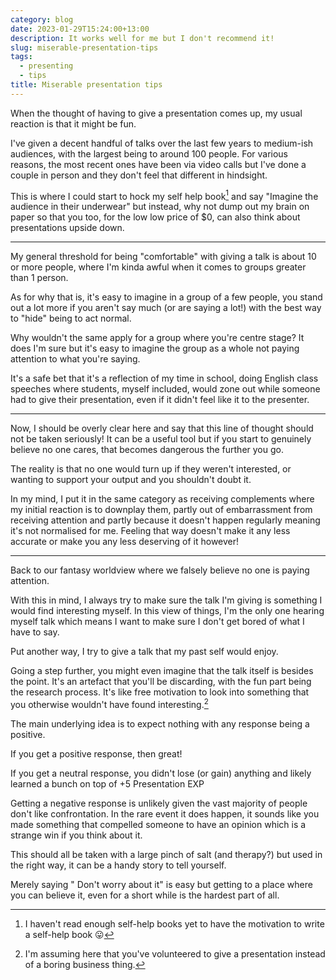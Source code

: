 ```yaml
---
category: blog
date: 2023-01-29T15:24:00+13:00
description: It works well for me but I don't recommend it!
slug: miserable-presentation-tips
tags:
  - presenting
  - tips
title: Miserable presentation tips
---
```

When the thought of having to give a presentation comes up, my usual reaction is that it might be fun.

I've given a decent handful of talks over the last few years to medium-ish audiences, with the largest being to around 100 people. For various reasons, the most recent ones have been via video calls but I've done a couple in person and they don't feel that different in hindsight.

This is where I could start to hock my self help book[^1] and say "Imagine the audience in their underwear" but instead, why not dump out my brain on paper so that you too, for the low low price of $0, can also think about presentations upside down.

<hr />

My general threshold for being "comfortable" with giving a talk is about 10 or more people, where I'm kinda awful when it comes to groups greater than 1 person.

As for why that is, it's easy to imagine in a group of a few people, you stand out a lot more if you aren't say much (or are saying a lot!) with the best way to "hide" being to act normal.

Why wouldn't the same apply for a group where you're centre stage? It does I'm sure but it's easy to imagine the group as a whole not paying attention to what you're saying.

It's a safe bet that it's a reflection of my time in school, doing English class speeches where students, myself included, would zone out while someone had to give their presentation, even if it didn't feel like it to the presenter.

<hr />

Now, I should be overly clear here and say that this line of thought should not be taken seriously! It can be a useful tool but if you start to genuinely believe no one cares, that becomes dangerous the further you go.

The reality is that no one would turn up if they weren't interested, or wanting to support your output and you shouldn't doubt it.

In my mind, I put it in the same category as receiving complements where my initial reaction is to downplay them, partly out of embarrassment from receiving attention and partly because it doesn't happen regularly meaning it's not normalised for me. Feeling that way doesn't make it any less accurate or make you any less deserving of it however!

<hr />

Back to our fantasy worldview where we falsely believe no one is paying attention.

With this in mind, I always try to make sure the talk I'm giving is something I would find interesting myself. In this view of things, I'm the only one hearing myself talk which means I want to make sure I don't get bored of what I have to say.

Put another way, I try to give a talk that my past self would enjoy.

Going a step further, you might even imagine that the talk itself is besides the point. It's an artefact that you'll be discarding, with the fun part being the research process. It's like free motivation to look into something that you otherwise wouldn't have found interesting.[^2]

The main underlying idea is to expect nothing with any response being a positive.

If you get a positive response, then great!

If you get a neutral response, you didn't lose (or gain) anything and likely learned a bunch on top of +5 Presentation EXP

Getting a negative response is unlikely given the vast majority of people don't like confrontation. In the rare event it does happen, it sounds like you made something that compelled someone to have an opinion which is a strange win if you think about it.

This should all be taken with a large pinch of salt (and therapy?) but used in the right way, it can be a handy story to tell yourself.

Merely saying " Don't worry about it" is easy but getting to a place where you can believe it, even for a short while is the hardest part of all.

[^1]: I haven't read enough self-help books yet to have the motivation to write a self-help book 😛
[^2]: I'm assuming here that you've volunteered to give a presentation instead of a boring business thing.
